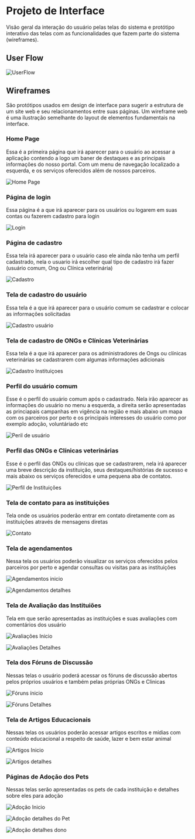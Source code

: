 
# Projeto de Interface

Visão geral da interação do usuário pelas telas do sistema e protótipo interativo das telas com as funcionalidades que fazem parte do sistema (wireframes).

## User Flow

![UserFlow](img/userflow1.0.PNG)


## Wireframes

São protótipos usados em design de interface para sugerir a estrutura de um site web e seu relacionamentos entre suas páginas. Um wireframe web é uma ilustração semelhante do layout de elementos fundamentais na interface.

### Home Page
Essa é a primeira página que irá aparecer para o usuário ao acessar a aplicação contendo a logo um baner de destaques e as principais informações do nosso portal. Com um menu de navegação localizado a esquerda, e os serviços oferecidos além de nossos parceiros.

![Home Page](img/tela%20inicio.PNG)

### Página de login 
Essa página é a que irá aparecer para os usuários ou logarem em suas contas ou fazerem cadastro para login

![Login](img/login1.PNG)

### Página de cadastro 
Essa tela irá aparecer para o usuário caso ele ainda não tenha um perfil cadastrado, nela o usuario irá escolher qual tipo de cadastro irá fazer (usuário comum, Ong ou Clínica veterinária)

![Cadastro](img/CADASTRO1.PNG)

### Tela de cadastro do usuário 

Essa tela é a que irá aparecer para o usuário comum se cadastrar e colocar as informações solicitadas

![Cadastro usuário](img/CAD%20COMUM.PNG)

### Tela de cadastro de ONGs e Clínicas Veterinárias

Essa tela é a que irá aparecer para os administradores de Ongs ou clínicas veterinárias se cadastrarem com algumas informações adicionais

![Cadastro Instituiçoes](img/CAD%20ONGS.PNG)

### Perfil do usuário comum 

Esse é o perfil do usuário comum após o cadastrado. Nela irão aparecer as informações do usuário no menu a esquerda, a direita serão apresentadas as princiapais campanhas em vigência na região e mais abaixo um mapa com os parceiros por perto e os principais interesses do usuário como por exemplo adoção, voluntáriado etc

![Peril de usuário](img/perfil%20usuario.PNG)

### Perfil das ONGs e Clínicas veterinárias

Esse é o perfil das ONGs ou clínicas que se cadastrarem, nela irá aparecer uma breve descrição da instituição, seus destaques/histórias de sucesso e mais abaixo os serviços oferecidos e uma pequena aba de contatos.

![Perfil de Instituições](img/perfil%20instituição.PNG)

### Tela de contato para as instituições 

Tela onde os usuários poderão entrar em contato diretamente com as instituições através de mensagens diretas 

![Contato](img/contatos.PNG)

### Tela de agendamentos 
 Nessa tela os usuários poderão visualizar os serviços oferecidos pelos parceiros por perto e agendar consultas ou visitas para as instituições 

 ![Agendamentos inicio](img/agendamentos%20inicio.PNG)

 ![Agendamentos detalhes](img/agendamentos%20detalhes.PNG)

 ### Tela de Avaliação das Instituiões 
 Tela em que serão apresentadas as instituições e suas avaliações com comentários dos usuário

 ![Avaliações Inicio](img/)

 ![Avaliações Detalhes](img/avaliações.PNG)

 ### Tela dos Fóruns de Discussão 
 Nessas telas o usuário poderá acessar os fóruns de discussão abertos pelos próprios usuários e também pelas próprias ONGs e Clinicas 

 ![Fóruns ínicio](img/foruns%20inicio.PNG)

 ![Fóruns Detalhes](img/foruns%20interação.PNG)

 ### Tela de Artigos Educacionais 
Nessas telas os usuários poderão acessar artigos escritos e mídias com conteúdo educacional a respeito de saúde, lazer e bem estar animal

![Artigos Inicio](img/Aba%20educacional%20inicio.PNG)

![Artigos detalhes](img/aba%20educacional%20detalhes.PNG)

### Páginas de Adoção dos Pets 

Nessas telas serão apresentadas os pets de cada instituição e detalhes sobre eles para adoção

![Adoção Inicio](img/página%20de%20adoção%20incio.PNG)

![Adoção detalhes do Pet](img/agendamentos%20detalhes.PNG)

![Adoção detalhes dono](img/pagina%20adoção%20contatos.PNG)



 

